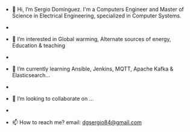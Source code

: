 - 👋 Hi, I’m Sergio Domínguez. I'm a Computers Engineer and Master of Science in Electrical Engineering, specialized in Computer Systems.
- 
- 👀 I’m interested in Global warming, Alternate sources of energy, Education & teaching

- 
- 🌱 I’m currently learning Ansible, Jenkins, MQTT, Apache Kafka & Elasticsearch...
- 
- 💞️ I’m looking to collaborate on ...
- 
- 📫 How to reach me?
  email: dgsergio84@gmail.com

<!---
dgsergio84/dgsergio84 is a ✨ special ✨ repository because its `README.md` (this file) appears on your GitHub profile.
You can click the Preview link to take a look at your changes.
--->
